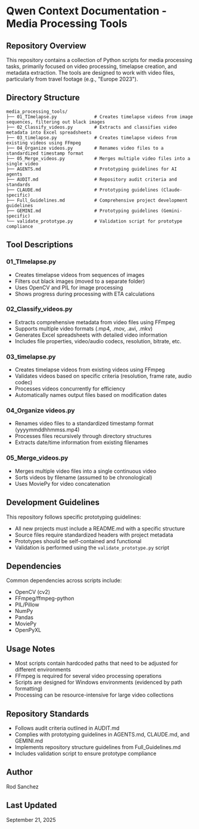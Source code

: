 # Qwen Context Documentation - Media Processing Tools

## Repository Overview
This repository contains a collection of Python scripts for media processing tasks, primarily focused on video processing, timelapse creation, and metadata extraction. The tools are designed to work with video files, particularly from travel footage (e.g., "Europe 2023").

## Directory Structure
```
media_processing_tools/
├── 01_TImelapse.py              # Creates timelapse videos from image sequences, filtering out black images
├── 02_Classify_videos.py        # Extracts and classifies video metadata into Excel spreadsheets
├── 03_timelapse.py              # Creates timelapse videos from existing videos using FFmpeg
├── 04_Organize videos.py        # Renames video files to a standardized timestamp format
├── 05_Merge_videos.py           # Merges multiple video files into a single video
├── AGENTS.md                    # Prototyping guidelines for AI agents
├── AUDIT.md                     # Repository audit criteria and standards
├── CLAUDE.md                    # Prototyping guidelines (Claude-specific)
├── Full_Guidelines.md           # Comprehensive project development guidelines
├── GEMINI.md                    # Prototyping guidelines (Gemini-specific)
└── validate_prototype.py        # Validation script for prototype compliance
```

## Tool Descriptions

### 01_TImelapse.py
- Creates timelapse videos from sequences of images
- Filters out black images (moved to a separate folder)
- Uses OpenCV and PIL for image processing
- Shows progress during processing with ETA calculations

### 02_Classify_videos.py
- Extracts comprehensive metadata from video files using FFmpeg
- Supports multiple video formats (.mp4, .mov, .avi, .mkv)
- Generates Excel spreadsheets with detailed video information
- Includes file properties, video/audio codecs, resolution, bitrate, etc.

### 03_timelapse.py
- Creates timelapse videos from existing videos using FFmpeg
- Validates videos based on specific criteria (resolution, frame rate, audio codec)
- Processes videos concurrently for efficiency
- Automatically names output files based on modification dates

### 04_Organize videos.py
- Renames video files to a standardized timestamp format (yyyymmddhhmmss.mp4)
- Processes files recursively through directory structures
- Extracts date/time information from existing filenames

### 05_Merge_videos.py
- Merges multiple video files into a single continuous video
- Sorts videos by filename (assumed to be chronological)
- Uses MoviePy for video concatenation

## Development Guidelines
This repository follows specific prototyping guidelines:
- All new projects must include a README.md with a specific structure
- Source files require standardized headers with project metadata
- Prototypes should be self-contained and functional
- Validation is performed using the `validate_prototype.py` script

## Dependencies
Common dependencies across scripts include:
- OpenCV (cv2)
- FFmpeg/ffmpeg-python
- PIL/Pillow
- NumPy
- Pandas
- MoviePy
- OpenPyXL

## Usage Notes
- Most scripts contain hardcoded paths that need to be adjusted for different environments
- FFmpeg is required for several video processing operations
- Scripts are designed for Windows environments (evidenced by path formatting)
- Processing can be resource-intensive for large video collections

## Repository Standards
- Follows audit criteria outlined in AUDIT.md
- Complies with prototyping guidelines in AGENTS.md, CLAUDE.md, and GEMINI.md
- Implements repository structure guidelines from Full_Guidelines.md
- Includes validation script to ensure prototype compliance

## Author
Rod Sanchez

## Last Updated
September 21, 2025